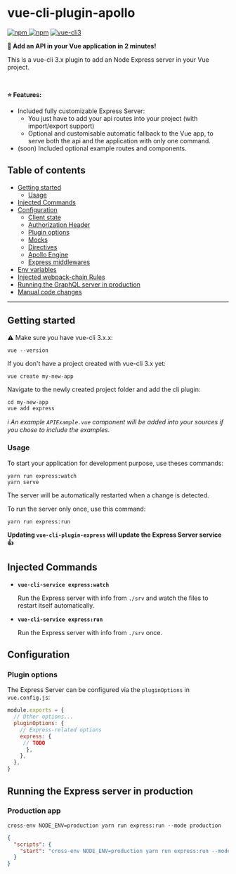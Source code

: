 # vue-cli-plugin-apollo

[![npm](https://img.shields.io/npm/v/vue-cli-plugin-express.svg) ![npm](https://img.shields.io/npm/dm/vue-cli-plugin-express.svg)](https://www.npmjs.com/package/vue-cli-plugin-express)
[![vue-cli3](https://img.shields.io/badge/vue--cli-3.x-brightgreen.svg)](https://github.com/vuejs/vue-cli)

**:rocket: Add an API in your Vue application in 2 minutes!**

This is a vue-cli 3.x plugin to add an Node Express server in your Vue project.

<br>

**:star: Features:**

- Included fully customizable Express Server:
  - You just have to add your api routes into your project (with import/export support)
  - Optional and customisable automatic fallback to the Vue app, to serve both the api and the application with only one command. 
- (soon) Included optional example routes and components.

## Table of contents

- [Getting started](#getting-started)
  - [Usage](#usage)
- [Injected Commands](#injected-commands)
- [Configuration](#configuration)
  - [Client state](#client-state)
  - [Authorization Header](#authorization-header)
  - [Plugin options](#plugin-options)
  - [Mocks](#mocks)
  - [Directives](#directives)
  - [Apollo Engine](#apollo-engine)
  - [Express middlewares](#express-middlewares)
- [Env variables](#env-variables)
- [Injected webpack-chain Rules](#injected-webpack-chain-rules)
- [Running the GraphQL server in production](#running-the-graphql-server-in-production)
- [Manual code changes](#manual-code-changes)

---

## Getting started

:warning: Make sure you have vue-cli 3.x.x:

```
vue --version
```

If you don't have a project created with vue-cli 3.x yet:

```
vue create my-new-app
```

Navigate to the newly created project folder and add the cli plugin:

```
cd my-new-app
vue add express
```

*:information_source: An example `APIExample.vue` component will be added into your sources if you chose to include the examples.*

### Usage

To start your application for development purpose, use theses commands:

```
yarn run express:watch
yarn serve
```

The server will be automatically restarted when a change is detected.

To run the server only once, use this command:
```
yarn run express:run
```

**Updating `vue-cli-plugin-express` will update the Express Server service :+1:**

## Injected Commands

- **`vue-cli-service express:watch`**

  Run the Express server with info from `./srv` and watch the files to restart itself automatically.

- **`vue-cli-service express:run`**

  Run the Express server with info from `./srv` once.

## Configuration

### Plugin options

The Express Server can be configured via the `pluginOptions` in `vue.config.js`:

``` js
module.exports = {
  // Other options...
  pluginOptions: {
    // Express-related options
    express: {
     // TODO
      },
    },
  },
}
```

## Running the Express server in production

### Production app

```
cross-env NODE_ENV=production yarn run express:run --mode production
```

```json
{
  "scripts": {
    "start": "cross-env NODE_ENV=production yarn run express:run --mode production" 
  }
}
```
